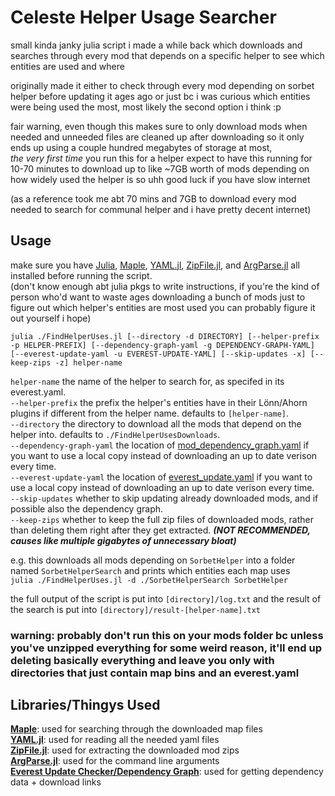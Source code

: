 # Celeste Helper Usage Searcher

small kinda janky julia script i made a while back which downloads and searches through every mod that depends on a specific helper to see which entities are used and where

originally made it either to check through every mod depending on sorbet helper before updating it ages ago or just bc i was curious which entities were being used the most, most likely the second option i think :p

fair warning, even though this makes sure to only download mods when needed and unneeded files are cleaned up after downloading so it only ends up using a couple hundred megabytes of storage at most,<br> *the very first time* you run this for a helper expect to have this running for 10-70 minutes to download up to like ~7GB worth of mods depending on how widely used the helper is so uhh good luck if you have slow internet 

(as a reference took me abt 70 mins and 7GB to download every mod needed to search for communal helper and i have pretty decent internet)

## Usage

make sure you have [Julia](https://julialang.org/), [Maple](https://github.com/CelestialCartographers/Maple), [YAML.jl](https://github.com/JuliaData/YAML.jl), [ZipFile.jl](https://github.com/fhs/ZipFile.jl), and [ArgParse.jl](https://github.com/carlobaldassi/ArgParse.jl) all installed before running the script.<br>
(don't know enough abt julia pkgs to write instructions, if you're the kind of person who'd want to waste ages downloading a bunch of mods just to figure out which helper's entities are most used you can probably figure it out yourself i hope)

`julia ./FindHelperUses.jl [--directory -d DIRECTORY] [--helper-prefix -p HELPER-PREFIX] [--dependency-graph-yaml -g DEPENDENCY-GRAPH-YAML] [--everest-update-yaml -u EVEREST-UPDATE-YAML] [--skip-updates -x] [--keep-zips -z] helper-name`

`helper-name` the name of the helper to search for, as specifed in its everest.yaml.<br>
`--helper-prefix` the prefix the helper's entities have in their Lönn/Ahorn plugins if different from the helper name. defaults to `[helper-name]`.<br>
`--directory` the directory to download all the mods that depend on the helper into. defaults to `./FindHelperUsesDownloads`.<br>
`--dependency-graph-yaml` the location of [mod_dependency_graph.yaml](https://maddie480.ovh/celeste/mod_dependency_graph.yaml) if you want to use a local copy instead of downloading an up to date verison every time.<br>
`--everest-update-yaml` the location of [everest_update.yaml](https://maddie480.ovh/celeste/everest_update.yaml) if you want to use a local copy instead of downloading an up to date verison every time.<br>
`--skip-updates` whether to skip updating already downloaded mods, and if possible also the dependency graph.<br>
`--keep-zips` whether to keep the full zip files of downloaded mods, rather than deleting them right after they get extracted. ***(NOT RECOMMENDED, causes like multiple gigabytes of unnecessary bloat)***<br>

e.g. this downloads all mods depending on `SorbetHelper` into a folder named `SorbetHelperSearch` and prints which entities each map uses<br>
`julia ./FindHelperUses.jl -d ./SorbetHelperSearch SorbetHelper`<br>

the full output of the script is put into `[directory]/log.txt` and the result of the search is put into `[directory]/result-[helper-name].txt`

### warning: probably don't run this on your mods folder bc unless you've unzipped everything for some weird reason, it'll end up deleting basically everything and leave you only with directories that just contain map bins and an everest.yaml 


## Libraries/Thingys Used
**[Maple](https://github.com/CelestialCartographers/Maple)**: used for searching through the downloaded map files<br>
**[YAML.jl](https://github.com/JuliaData/YAML.jl)**: used for reading all the needed yaml files<br>
**[ZipFile.jl](https://github.com/fhs/ZipFile.jl)**: used for extracting the downloaded mod zips<br>
**[ArgParse.jl](https://github.com/carlobaldassi/ArgParse.jl)**: used for the command line arguments<br>
**[Everest Update Checker/Dependency Graph](https://github.com/maddie480/EverestUpdateCheckerServer/blob/master/README.md)**: used for getting dependency data + download links